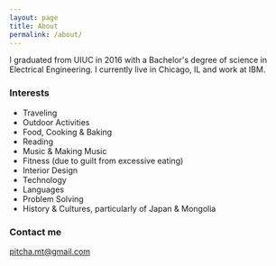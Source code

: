 ```yaml
---
layout: page
title: About
permalink: /about/
---
```


I graduated from UIUC in 2016 with a Bachelor's degree of science in Electrical Engineering. I currently live in Chicago, IL and work at IBM.

### Interests

- Traveling
- Outdoor Activities
- Food, Cooking & Baking
- Reading
- Music & Making Music
- Fitness (due to guilt from excessive eating)
- Interior Design
- Technology
- Languages
- Problem Solving
- History & Cultures, particularly of Japan & Mongolia

### Contact me

[pitcha.mt@gmail.com](mailto:pitcha.mt@gmail.com)